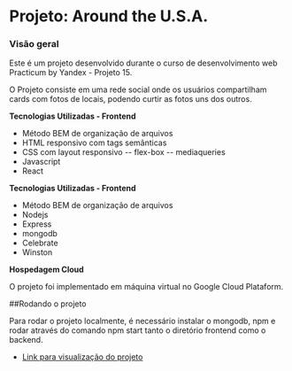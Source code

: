 # Projeto: Around the U.S.A.

### Visão geral

Este é um projeto desenvolvido durante o curso de desenvolvimento web Practicum by Yandex - Projeto 15.

O Projeto consiste em uma rede social onde os usuários compartilham cards com fotos de locais, podendo curtir as fotos uns dos outros.

**Tecnologias Utilizadas - Frontend**

- Método BEM de organização de arquivos
- HTML responsivo com tags semânticas
- CSS com layout responsivo
  -- flex-box
  -- mediaqueries
- Javascript
- React

**Tecnologias Utilizadas - Frontend**

- Método BEM de organização de arquivos
- Nodejs
- Express
- mongodb
- Celebrate
- Winston

**Hospedagem Cloud**

O projeto foi implementado em máquina virtual no Google Cloud Plataform.

##Rodando o projeto

Para rodar o projeto localmente, é necessário instalar o mongodb, npm e rodar através do comando npm start tanto o diretório frontend como o backend.

- [Link para visualização do projeto](joaofq.students.nomoredomainssbs.ru)
